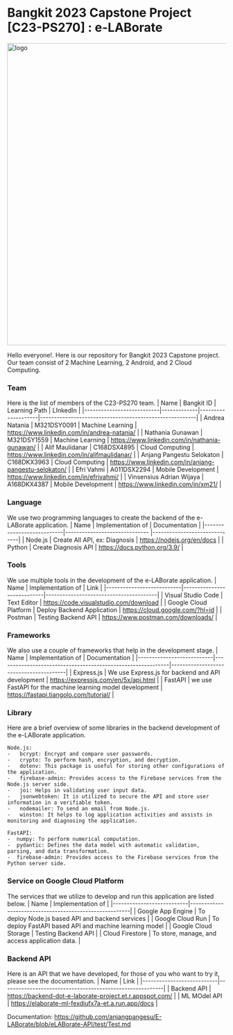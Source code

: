 # Bangkit 2023 Capstone Project [C23-PS270] : e-LABorate

<img width="695" alt="logo" src="https://github.com/anjangpangesu/E-LABorate/assets/63623255/6d4275de-8265-41ef-938e-9b7447fbae3f">

Hello everyone!. Here is our repository for Bangkit 2023 Capstone project. Our team consist of 2 Machine Learning, 2 Android, and 2 Cloud Computing.

### Team
Here is the list of members of the C23-PS270 team.
|            Name           | Bangkit ID  |   Learning Path    |                        LInkedIn                        |
|---------------------------|-------------|--------------------|--------------------------------------------------------|
| Andrea Natania            | M321DSY0091 | Machine Learning   | https://www.linkedin.com/in/andrea-natania/            |
| Nathania Gunawan          | M321DSY1559 | Machine Learning   | https://www.linkedin.com/in/nathania-gunawan/          |
| Alif Maulidanar           | C168DSX4895 | Cloud Computing    | https://www.linkedin.com/in/alifmaulidanar/            | 
| Anjang Pangestu Selokaton | C168DKX3963 | Cloud Computing    | https://www.linkedin.com/in/anjang-pangestu-selokaton/ |
| Efri Vahmi                | A011DSX2294 | Mobile Development | https://www.linkedin.com/in/efrivahmi/                 |
| Vinsensius Adrian Wijaya  | A168DKX4387 | Mobile Development | https://www.linkedin.com/in/xm21/                      |

### Language
We use two programming languages to create the backend of the e-LABorate application.
|            Name           |        Implementation of      |         Documentation        |
|---------------------------|------------------------------ |------------------------------|
| Node.js                   | Create All API, ex: Diagnosis | https://nodejs.org/en/docs   |
| Python                    | Create Diagnosis API          | https://docs.python.org/3.9/ |

### Tools
We use multiple tools in the development of the e-LABorate application.
|            Name           |         Implementation of  |                  Link                  |
|---------------------------|----------------------------|----------------------------------------|
| Visual Studio Code        | Text Editor                | https://code.visualstudio.com/download |
| Google Cloud Platform     | Deploy Backend Application | https://cloud.google.com/?hl=id        |
| Postman                   | Testing Backend API        | https://www.postman.com/downloads/     |

### Frameworks
We also use a couple of frameworks that help in the development stage.
|            Name           |                       Implementation of                     |              Documentation             |
|---------------------------|-------------------------------------------------------------|----------------------------------------|
| Express.js                | We use Express.js for backend and API development           | https://expressjs.com/en/5x/api.html   |
| FastAPI                   | we use FastAPI for the machine learning model development   | https://fastapi.tiangolo.com/tutorial/ |

### Library
Here are a brief overview of some libraries in the backend development of the e-LABorate application. 

    Node.js:
    -   bcrypt: Encrypt and compare user passwords.
    -   crypto: To perform hash, encryption, and decryption.
    -   dotenv: This package is useful for storing other configurations of the application.
    -   firebase-admin: Provides access to the Firebase services from the Node.js server side.
    -   joi: Helps in validating user input data.
    -   jsonwebtoken: It is utilized to secure the API and store user information in a verifiable token.
    -   nodemailer: To send an email from Node.js.
    -   winston: It helps to log application activities and assists in monitoring and diagnosing the application.
    
    FastAPI:
    -  numpy: To perform numerical computation.
    -  pydantic: Defines the data model with automatic validation, parsing, and data transformation.
    -  firebase-admin: Provides access to the Firebase services from the Python server side.

### Service on Google Cloud Platform
The services that we utilize to develop and run this application are listed below.
|            Name           |                  Implementation of                     |
|---------------------------|--------------------------------------------------------|
| Google App Engine         | To deploy Node.js based API and backend services       |
| Google Cloud Run          | To deploy FastAPI based API and machine learning model |
| Google Cloud Storage      | Testing Backend API                                    |
| Cloud Firestore           | To store, manage, and access application data.         |

### Backend API
Here is an API that we have developed, for those of you who want to try it, please see the documentation.
|            Name           |                          Link                            |
|---------------------------|----------------------------------------------------------|
| Backend API               | https://backend-dot-e-laborate-project.et.r.appspot.com/ |
| ML MOdel API              | https://elaborate-ml-fexdiufx7a-et.a.run.app/docs        |

Documentation: https://github.com/anjangpangesu/E-LABorate/blob/eLABorate-API/test/Test.md
